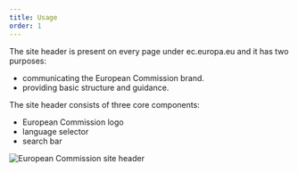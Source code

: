 ```yaml
---
title: Usage
order: 1
---
```


The site header is present on every page under ec.europa.eu and it has two purposes:

- communicating the European Commission brand.
- providing basic structure and guidance.

The site header consists of three core components:

- European Commission logo
- language selector
- search bar

![European Commission site header](https://inno-ecl.s3.amazonaws.com/media/images/EC/SiteHeader/SiteHeader01.png)
